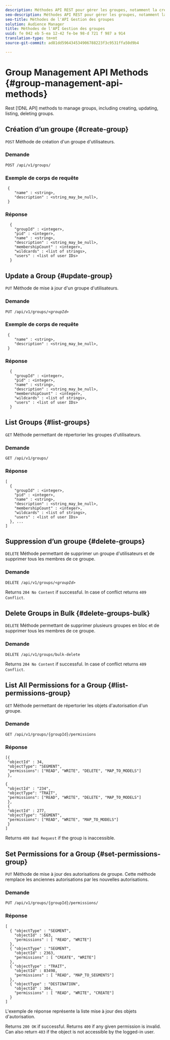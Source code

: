 ```yaml
---
description: Méthodes API REST pour gérer les groupes, notamment la création, la mise à jour, la liste et la suppression de groupes.
seo-description: Méthodes API REST pour gérer les groupes, notamment la création, la mise à jour, la liste et la suppression de groupes.
seo-title: Méthodes de l'API Gestion des groupes
solution: Audience Manager
title: Méthodes de l'API Gestion des groupes
uuid: fe 042 eb 5-ea 12-42 fe-be 98-d 721 f 987 a 914
translation-type: tm+mt
source-git-commit: ad81dd596434534906788223f3c9531ffa50d9b4

---
```



# Group Management API Methods {#group-management-api-methods}

Rest [!DNL API] methods to manage groups, including creating, updating, listing, deleting groups.

<!-- c_rest_api_user_man_group.xml -->

## Création d’un groupe {#create-group}

`POST` Méthode de création d&#39;un groupe d&#39;utilisateurs.

<!-- r_rest_api_group_create.xml -->

### Demande

`POST /api/v1/groups/`

### Exemple de corps de requête

```
 {
    "name" : <string>,
    "description" : <string_may_be_null>,
 }
```

### Réponse

```
  {
    "groupId" : <integer>,
    "pid" : <integer>,
    "name" : <string>,
    "description" : <string_may_be_null>,
    "membershipCount" : <integer>,
    "wildcards" : <list of strings>,
    "users" : <list of user IDs>
  }
```

## Update a Group {#update-group}

`PUT` Méthode de mise à jour d&#39;un groupe d&#39;utilisateurs.

<!--
r_rest_api_group_update.xml
-->

### Demande

`PUT /api/v1/groups/`*`<groupId>`*

### Exemple de corps de requête

```
 {
    "name" : <string>,
    "description" : <string_may_be_null>,
 }
```

### Réponse

```
  {
    "groupId" : <integer>,
    "pid" : <integer>,
    "name" : <string>,
    "description" : <string_may_be_null>,
    "membershipCount" : <integer>,
    "wildcards" : <list of strings>,
    "users" : <list of user IDs>
  }
```

## List Groups {#list-groups}

`GET` Méthode permettant de répertorier les groupes d&#39;utilisateurs.

<!--
r_rest_api_group_list.xml
-->

### Demande

`GET /api/v1/groups/`

### Réponse

```
[
  { 
    "groupId" : <integer>,
    "pid" : <integer>,
    "name" : <string>,
    "description" : <string_may_be_null>,
    "membershipCount" : <integer>,
    "wildcards" : <list of strings>,
    "users" : <list of user IDs>
  }, ...
]
```

## Suppression d’un groupe {#delete-groups}

`DELETE` Méthode permettant de supprimer un groupe d&#39;utilisateurs et de supprimer tous les membres de ce groupe.

<!-- r_rest_api_group_delete.xml -->

### Demande

`DELETE /api/v1/groups/`*`<groupId>`*

Returns `204 No Content` if successful. In case of conflict returns `409 Conflict`.

## Delete Groups in Bulk {#delete-groups-bulk}

`DELETE` Méthode permettant de supprimer plusieurs groupes en bloc et de supprimer tous les membres de ce groupe.

<!-- r_rest_api_group_delete_bulk.xml -->

### Demande

`DELETE /api/v1/groups/bulk-delete`

Returns `204 No Content` if successful. In case of conflict returns `409 Conflict`.

## List All Permissions for a Group {#list-permissions-group}

`GET` Méthode permettant de répertorier les objets d&#39;autorisation d&#39;un groupe.

<!-- r_rest_api_perm_list_group.xml -->

### Demande

`GET /api/v1/groups/{groupId}/permissions`

### Réponse

```
[{
 "objectId" : 34,
 "objectType": "SEGMENT",
 "permissions": ["READ", "WRITE", "DELETE", "MAP_TO_MODELS"]
 },

{
 "objectId" : "234",
 "objectType": "TRAIT",
 "permissions": ["READ", "WRITE", "DELETE", "MAP_TO_MODELS"]
 },
 {
 "objectId" : 277,
 "objectType": "SEGMENT",
 "permissions": ["READ", "WRITE", "MAP_TO_MODELS"]
 }
]
```

Returns `400 Bad Request` if the group is inaccessible.

## Set Permissions for a Group {#set-permissions-group}

`PUT` Méthode de mise à jour des autorisations de groupe. Cette méthode remplace les anciennes autorisations par les nouvelles autorisations.

<!-- r_rest_api_perm_set.xml -->

### Demande

`PUT /api/v1/groups/{groupId}/permissions/`

### Réponse

```
[ 
  { "objectType" : "SEGMENT",
    "objectId" : 563,
    "permissions" : [ "READ", "WRITE"]
  },
  { "objectType" : "SEGMENT",
    "objectId" : 2363,
    "permissions" : [ "CREATE", "WRITE"]
  },
  { "objectType" : "TRAIT",
    "objectId" : 83498,
    "permissions" : [ "READ", "MAP_TO_SEGMENTS"]
  },
  { "objectType" : "DESTINATION",
    "objectId" : 304,
    "permissions" : [ "READ", "WRITE", "CREATE"]
  }
]
```

L&#39;exemple de réponse représente la liste mise à jour des objets d&#39;autorisation.

Returns `200 OK` if successful. Returns `400` if any given permission is invalid. Can also return `403` if the object is not accessible by the logged-in user.
